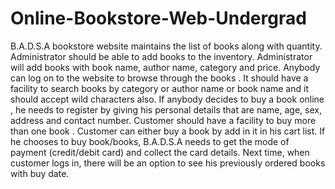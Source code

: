 # Online-Bookstore-Web-Undergrad
B.A.D.S.A bookstore website maintains the list of books along with quantity. Administrator should be able to add books to the inventory. Administrator will add books with book name, author name, category  and price. Anybody can log on to the website to browse through the books . It should have a facility to search books by category or author name or book name and it should accept wild characters also. If anybody decides to buy a book online  , he needs to register by giving his personal details that are name, age, sex, address and contact number. Customer should have a facility to buy more than one book . Customer can either  buy a book by add in it in his  cart list. If he chooses to buy book/books, B.A.D.S.A needs to get the mode of payment (credit/debit card) and collect the card details. Next time, when customer logs in, there will be an option to see his previously ordered books with buy date.
